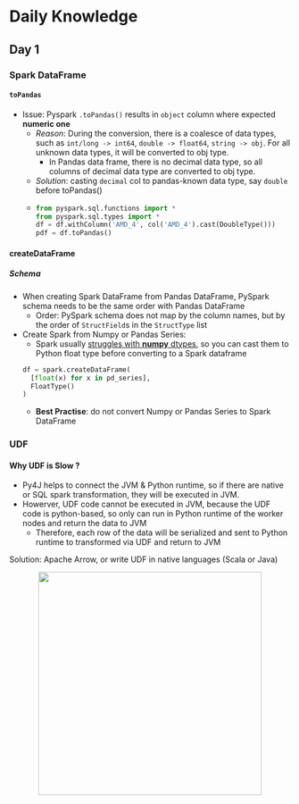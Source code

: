 # Daily Knowledge
## Day 1


### Spark DataFrame
#### `toPandas`
- Issue: Pyspark `.toPandas()` results in `object` column where expected **numeric one**
  - *Reason*: During the conversion, there is a coalesce of data types, such as `int/long -> int64`, `double -> float64`, `string -> obj`. For all unknown data types, it will be converted to obj type.
    - In Pandas data frame, there is no decimal data type, so all columns of decimal data type are converted to obj type.
  - *Solution*: casting `decimal` col to pandas-known data type, say `double` before toPandas()
  - ```Python
    from pyspark.sql.functions import *
    from pyspark.sql.types import *
    df = df.withColumn('AMD_4', col('AMD_4').cast(DoubleType()))
    pdf = df.toPandas()
    ```
#### createDataFrame
##### Schema
- When creating Spark DataFrame from Pandas DataFrame, PySpark schema needs to be the same order with Pandas DataFrame
  - Order: PySpark schema does not map by the column names, but by the order of `StructField`s in the `StructType` list
- Create Spark from Numpy or Pandas Series: 
  - Spark usually [struggles with **numpy** dtypes](https://stackoverflow.com/questions/66204342/typeerror-field-value-floattype-can-not-accept-object-0-016354798954796402-in), so you can cast them to Python float type before converting to a Spark dataframe
  ```Python
  df = spark.createDataFrame(
    [float(x) for x in pd_series],
    FloatType()
  )
  ```
  - **Best Practise**: do not convert Numpy or Pandas Series to Spark DataFrame

### UDF
#### Why UDF is Slow ?
- Py4J helps to connect the JVM & Python runtime, so if there are native or SQL spark transformation, they will be executed in JVM.
- Howerver, UDF code cannot be executed in JVM, because the UDF code is python-based, so only can run in Python runtime of the worker nodes and return the data to JVM
  - Therefore, each row of the data will be serialized and sent to Python runtime to transformed via UDF and return to JVM

Solution: Apache Arrow, or write UDF in native languages (Scala or Java)
<p align="center">
<img src="https://user-images.githubusercontent.com/64508435/225969155-fa353902-c5d4-4984-a5aa-35b9104b8950.png" width=400/></p>
